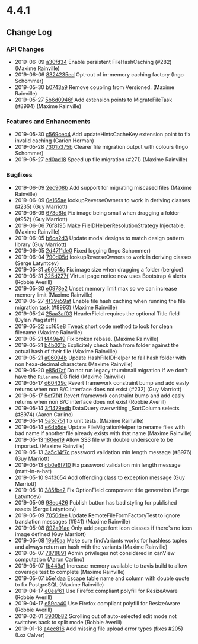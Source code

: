 # 4.4.1

<!--- Changes below this line will be automatically regenerated -->

## Change Log

### API Changes

 * 2019-06-09 [a30fd34](https://github.com/silverstripe/silverstripe-assets/commit/a30fd34e268055fd65098d34e7c059fac2cf6ca9) Enable persistent FileHashCaching (#282) (Maxime Rainville)
 * 2019-06-06 [8324235ed](https://github.com/silverstripe/silverstripe-framework/commit/8324235eda1b6254b29c28c7ac418027d14c6a4e) Opt-out of in-memory caching factory (Ingo Schommer)
 * 2019-05-30 [b0743a9](https://github.com/silverstripe/silverstripe-assets/commit/b0743a9651cb99dd8a8971653b185a9585030f01) Remove coupling from Versioned. (Maxime Rainville)
 * 2019-05-27 [5b6d0946f](https://github.com/silverstripe/silverstripe-framework/commit/5b6d0946f446387ec1a52f17aa474a9f6a867ab9) Add extension points to MigrateFileTask (#8994) (Maxime Rainville)

### Features and Enhancements

 * 2019-05-30 [c569cec4](https://github.com/silverstripe/silverstripe-cms/commit/c569cec4ea49612ddc9d430d7fe792971c93c586) Add updateHintsCacheKey extension point to fix invalid caching (Garion Herman)
 * 2019-05-28 [7301b375b](https://github.com/silverstripe/silverstripe-framework/commit/7301b375b82664bf8cf8f05637ef9aa384208447) Clearer file migration output with colours (Ingo Schommer)
 * 2019-05-27 [ed0ad18](https://github.com/silverstripe/silverstripe-assets/commit/ed0ad18abaf23b76c74e177d912d968b29ff6af7) Speed up file migration (#271) (Maxime Rainville)

### Bugfixes

 * 2019-06-09 [2ec908b](https://github.com/silverstripe/silverstripe-assets/commit/2ec908bd74ae72d0b26a4c573145becc6cf69a10) Add support for migrating miscased files (Maxime Rainville)
 * 2019-06-09 [0e165ae](https://github.com/silverstripe/silverstripe-versioned/commit/0e165ae9b597e23072f3eb357cfdb544467d93ea) lookupReverseOwners to work in deriving classes (#235) (Guy Marriott)
 * 2019-06-09 [673d8fd](https://github.com/silverstripe/silverstripe-asset-admin/commit/673d8fd8c475687328ae6ae4cb1ec9753805f7b7) Fix image being small when dragging a folder (#952) (Guy Marriott)
 * 2019-06-06 [76f8195](https://github.com/silverstripe/silverstripe-assets/commit/76f8195003301ee8d56b0bbbc7410ed2eec81a34) Make FileIDHelperResolutionStrategy Injectable. (Maxime Rainville)
 * 2019-06-05 [b6ca2d3](https://github.com/silverstripe/silverstripe-admin/commit/b6ca2d3b9d2a8061345a02280e204129fdddb2c1) Update modal designs to match design pattern library (Guy Marriott)
 * 2019-06-05 [2d4711de0](https://github.com/silverstripe/silverstripe-framework/commit/2d4711de0100edccdbde94dc4794037828d13b14) Fixed logging (Ingo Schommer)
 * 2019-06-04 [790d05d](https://github.com/silverstripe/silverstripe-versioned/commit/790d05d1ae20fb9704aeed74314d83d4fe7f3275) lookupReverseOwners to work in deriving classes (Serge Latyntcev)
 * 2019-05-31 [a605f4c](https://github.com/silverstripe/silverstripe-asset-admin/commit/a605f4c3a0ca39f6ad614a82259b0c010b56395d) Fix image size when dragging a folder (bergice)
 * 2019-05-31 [325d227f](https://github.com/silverstripe/silverstripe-cms/commit/325d227fe070de5ba8f06ba3198f7444893f6fe6) Virtual page notice now uses Bootstrap 4 alerts (Robbie Averill)
 * 2019-05-30 [e0978e2](https://github.com/silverstripe/silverstripe-assets/commit/e0978e2d565bfe67945363ee1ba889828c8b1088) Unset memory limit max so we can increase memory limit (Maxime Rainville)
 * 2019-05-27 [4f39e59af](https://github.com/silverstripe/silverstripe-framework/commit/4f39e59aff00ca57e9ebb9694a29f69774964943) Enable file hash caching when running the file migration task (#8993) (Maxime Rainville)
 * 2019-05-24 [25aa3af03](https://github.com/silverstripe/silverstripe-framework/commit/25aa3af032f24314ac458743db78028e1aa66ead) HeaderField requires the optional Title field (Dylan Wagstaff)
 * 2019-05-22 [cc165e8](https://github.com/silverstripe/silverstripe-assets/commit/cc165e86d2c107aab31c566f8e9ce8c6be5eb2b3) Tweak short code method to look for clean filename (Maxime Rainville)
 * 2019-05-21 [f449a49](https://github.com/silverstripe/silverstripe-assets/commit/f449a495ca97d9b259a3f00d12310552024104a8) Fix broken rebase. (Maxime Rainville)
 * 2019-05-21 [b4b021b](https://github.com/silverstripe/silverstripe-assets/commit/b4b021b605fe5648f1bfe3e3546a6c7a6516abdb) Explicitely check hash from folder against the actual hash of their file (Maxime Rainville)
 * 2019-05-21 [a06094b](https://github.com/silverstripe/silverstripe-assets/commit/a06094bbdec80d860a76e46b72c125416ed628c1) Update HashFileIDHelper to fail hash folder with non hexa-decimal characters (Maxime Rainville)
 * 2019-05-20 [e85d7af](https://github.com/silverstripe/silverstripe-assets/commit/e85d7af09e17108e916df995179fd9fd43999af3) Do not run legacy thumbnail migration if we don't have the `Filename` DB field (Maxime Rainville)
 * 2019-05-17 [d60439c](https://github.com/silverstripe/silverstripe-versioned/commit/d60439cbb5780b732bb4a899b425a198e549cdd7) Revert framework constraint bump and add easly returns when non B/C interface does not exist (#232) (Guy Marriott)
 * 2019-05-17 [5df7f4f](https://github.com/silverstripe/silverstripe-versioned/commit/5df7f4f2708efe98daa6c2be8f0d5a2de6b0742d) Revert framework constraint bump and add easly returns when non B/C interface does not exist (Robbie Averill)
 * 2019-05-14 [3f1479edb](https://github.com/silverstripe/silverstripe-framework/commit/3f1479edbbe406a6b9ca1c5284f2daabf455c8b5) DataQuery overwriting _SortColumn selects (#8974) (Aaron Carlino)
 * 2019-05-14 [5a3c751](https://github.com/silverstripe/silverstripe-assets/commit/5a3c751b296cbd0b7759d85b2d3afc7da0ac3d9e) fix unit tests. (Maxime Rainville)
 * 2019-05-14 [e6db5de](https://github.com/silverstripe/silverstripe-assets/commit/e6db5dee3a200019b2bc1259f40a1c9a6ada6cc7) Update FileMigrationHelper to rename files with bad name if another file already exists with that name (Maxime Rainville)
 * 2019-05-13 [180ee19](https://github.com/silverstripe/silverstripe-assets/commit/180ee195ec6750489c4fe4392036ce72e8f7a4c2) Allow SS3 file with double underscore to be imported. (Maxime Rainville)
 * 2019-05-13 [3a5c14f7c](https://github.com/silverstripe/silverstripe-framework/commit/3a5c14f7c288ce160012651869cb2458eee18b6b) password validation min length message (#8976) (Guy Marriott)
 * 2019-05-13 [db0e6f710](https://github.com/silverstripe/silverstripe-framework/commit/db0e6f7104d6250d0afe3d717b70497ee6fade2d) Fix password validation min length message (matt-in-a-hat)
 * 2019-05-10 [94f3054](https://github.com/silverstripe/silverstripe-admin/commit/94f3054e18f83680864f283f979ac8df4353688a) Add offending class to exception message (Guy Marriott)
 * 2019-05-10 [385fbe2](https://github.com/silverstripe/silverstripe-admin/commit/385fbe21871247c6cbb13206043bbd6865405117) Fix OptionField component title generation (Serge Latyntcev)
 * 2019-05-09 [98ec426](https://github.com/silverstripe/silverstripe-asset-admin/commit/98ec426f98ee8d838eb38e4a16c2d6d21c12d558) Publish button has bad styling for published assets (Serge Latyntcev)
 * 2019-05-09 [7050dee](https://github.com/silverstripe/silverstripe-asset-admin/commit/7050dee2f0fd79aae92fc56946cb51d4ee60e025) Update RemoteFileFormFactoryTest to ignore translation messages (#941) (Maxime Rainville)
 * 2019-05-08 [892a91ae](https://github.com/silverstripe/silverstripe-cms/commit/892a91ae3e885c9b9a1b398905da06897cf1c090) Only add page font icon classes if there's no icon image defined (Guy Marriott)
 * 2019-05-08 [19b10aa](https://github.com/silverstripe/silverstripe-assets/commit/19b10aa53238276e479c46a690c5a8b27963ef6f) Make sure findVariants works for hashless tuples and always return an hash with the variants (Maxime Rainville)
 * 2019-05-07 [7878891](https://github.com/silverstripe/silverstripe-assets/commit/787889174bce8cccebfe08dcd88751b037691c22) Admin privileges not considered in canView computation (Aaron Carlino)
 * 2019-05-07 [fb449a1](https://github.com/silverstripe/silverstripe-assets/commit/fb449a127cfb26d6ca5f3ccdd77bbb0f3a29729c) Increase memory available to travis build to allow coverage test to complete (Maxime Rainville)
 * 2019-05-07 [b5e1daa](https://github.com/silverstripe/silverstripe-assets/commit/b5e1daad2791b12b10c277623f2ae75a6a730b0c) Escape table name and column with double quote to fix PostgreSQL (Maxime Rainville)
 * 2019-04-17 [e0eaf61](https://github.com/silverstripe/silverstripe-versioned-admin/commit/e0eaf61af4bc9f4fa682c2af143f9f4665464442) Use Firefox compliant polyfill for ResizeAware (Robbie Averill)
 * 2019-04-17 [e59ca40](https://github.com/silverstripe/silverstripe-campaign-admin/commit/e59ca40d1357be4ba6c1193de690573815d78c6c) Use Firefox compliant polyfill for ResizeAware (Robbie Averill)
 * 2019-02-01 [3900b82](https://github.com/silverstripe/silverstripe-admin/commit/3900b82e2af96c96f20778fb7b9d7c51e84f6218) Scrolling out of auto-selected edit mode not switches back to split mode (Robbie Averill)
 * 2019-01-18 [a4ec816](https://github.com/silverstripe/silverstripe-assets/commit/a4ec816839449605e579b36691e56a46354e9895) Add missing file upload error types (fixes #205) (Loz Calver)
